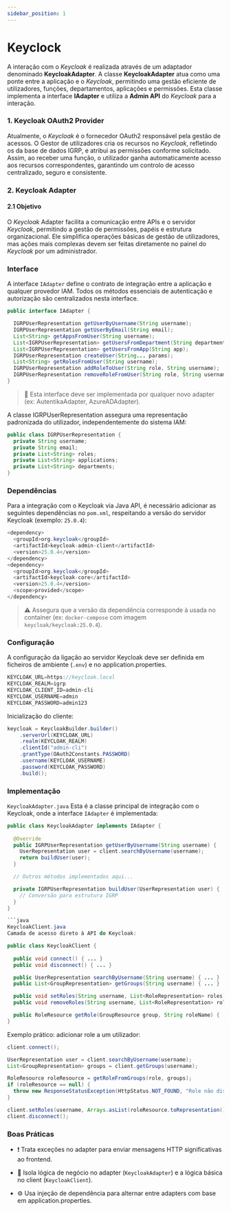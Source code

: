 ```yaml
---
sidebar_position: 1
---
```


# Keyclock

A interação com o _Keycloak_ é realizada através de um adaptador denominado **KeycloakAdapter**. A classe **KeycloakAdapter** atua como uma ponte entre a aplicação e o _Keycloak_, permitindo uma gestão eficiente de utilizadores, funções, departamentos, aplicações e permissões. Esta classe implementa a interface **IAdapter** e utiliza a **Admin API** do _Keycloak_ para a interação.

### 1. Keycloak OAuth2 Provider
Atualmente, o _Keycloak_ é o fornecedor OAuth2 responsável pela gestão de acessos. O Gestor de utilizadores cria os recursos no _Keycloak_, refletindo os da base de dados IGRP, e atribui as permissões conforme solicitado. Assim, ao receber uma função, o utilizador ganha automaticamente acesso aos recursos correspondentes, garantindo um controlo de acesso centralizado, seguro e consistente.

### 2. Keycloak Adapter
#### 2.1 Objetivo
O _Keycloak_ Adapter facilita a comunicação entre APIs e o servidor _Keycloak_, permitindo a gestão de permissões, papéis e estrutura organizacional. Ele simplifica operações básicas de gestão de utilizadores, mas ações mais complexas devem ser feitas diretamente no painel do _Keycloak_ por um administrador.

### Interface
A interface `IAdapter` define o contrato de integração entre a aplicação e qualquer provedor IAM. Todos os métodos essenciais de autenticação e autorização são centralizados nesta interface.

```java
public interface IAdapter {

  IGRPUserRepresentation getUserByUsername(String username);
  IGRPUserRepresentation getUserByEmail(String email);
  List<String> getAppsFromUser(String username);
  List<IGRPUserRepresentation> getUsersFromDepartment(String department);
  List<IGRPUserRepresentation> getUsersFromApp(String app);
  IGRPUserRepresentation createUser(String... params);
  List<String> getRolesFromUser(String username);
  IGRPUserRepresentation addRoleToUser(String role, String username);
  IGRPUserRepresentation removeRoleFromUser(String role, String username);
}
```

>🔹 Esta interface deve ser implementada por qualquer novo adapter (ex: AutentikaAdapter, AzureADAdapter).

A classe IGRPUserRepresentation assegura uma representação padronizada do utilizador, independentemente do sistema IAM:
```java
public class IGRPUserRepresentation {
  private String username;
  private String email; 
  private List<String> roles; 
  private List<String> applications;
  private List<String> departments;
}
```

### Dependências
Para a integração com o Keycloak via Java API, é necessário adicionar as seguintes dependências no `pom.xml`, respeitando a versão do servidor Keycloak (exemplo: `25.0.4`):

```java
<dependency>
  <groupId>org.keycloak</groupId>
  <artifactId>keycloak-admin-client</artifactId>
  <version>25.0.4</version>
</dependency>
<dependency>
  <groupId>org.keycloak</groupId>
  <artifactId>keycloak-core</artifactId>
  <version>25.0.4</version>
  <scope>provided</scope>
</dependency>
```

>⚠️ Assegura que a versão da dependência corresponde à usada no container (ex: `docker-compose` com imagem `keycloak/keycloak:25.0.4`).

### Configuração
A configuração da ligação ao servidor Keycloak deve ser definida em ficheiros de ambiente (`.env`) e no application.properties.
```java
KEYCLOAK_URL=https://keycloak.local
KEYCLOAK_REALM=igrp
KEYCLOAK_CLIENT_ID=admin-cli
KEYCLOAK_USERNAME=admin
KEYCLOAK_PASSWORD=admin123
```
Inicialização do cliente:
```java
keycloak = KeycloakBuilder.builder()
    .serverUrl(KEYCLOAK_URL)
    .realm(KEYCLOAK_REALM)
    .clientId("admin-cli")
    .grantType(OAuth2Constants.PASSWORD)
    .username(KEYCLOAK_USERNAME)
    .password(KEYCLOAK_PASSWORD)
    .build();
```
### Implementação
`KeycloakAdapter.java`
Esta é a classe principal de integração com o Keycloak, onde a interface `IAdapter` é implementada:
```java
public class KeycloakAdapter implements IAdapter {
  
  @Override
  public IGRPUserRepresentation getUserByUsername(String username) {
    UserRepresentation user = client.searchByUsername(username);
    return buildUser(user);
  }

  // Outros métodos implementados aqui...

  private IGRPUserRepresentation buildUser(UserRepresentation user) {
    // Conversão para estrutura IGRP
  }
}

```java
KeycloakClient.java
Camada de acesso direto à API do Keycloak:

public class KeycloakClient {
  
  public void connect() { ... }
  public void disconnect() { ... }

  public UserRepresentation searchByUsername(String username) { ... }
  public List<GroupRepresentation> getGroups(String username) { ... }

  public void setRoles(String username, List<RoleRepresentation> roles) { ... }
  public void removeRoles(String username, List<RoleRepresentation> roles) { ... }

  public RoleResource getRole(GroupResource group, String roleName) { ... }
}
```

Exemplo prático: adicionar role a um utilizador:
```java
client.connect();

UserRepresentation user = client.searchByUsername(username);
List<GroupRepresentation> groups = client.getGroups(username);

RoleResource roleResource = getRoleFromGroups(role, groups);
if (roleResource == null) {
  throw new ResponseStatusException(HttpStatus.NOT_FOUND, "Role não disponível.");
}

client.setRoles(username, Arrays.asList(roleResource.toRepresentation()));
client.disconnect();
```

### Boas Práticas
- ❗ Trata exceções no adapter para enviar mensagens HTTP significativas ao frontend.

- 🔄 Isola lógica de negócio no adapter (`KeycloakAdapter`) e a lógica básica no client (`KeycloakClient`).

- ⚙️ Usa injeção de dependência para alternar entre adapters com base em application.properties.